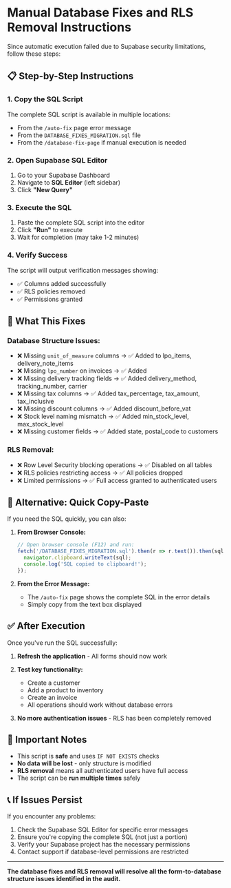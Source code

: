 # Manual Database Fixes and RLS Removal Instructions

Since automatic execution failed due to Supabase security limitations, follow these steps:

## 📋 **Step-by-Step Instructions**

### 1. **Copy the SQL Script**
The complete SQL script is available in multiple locations:
- From the `/auto-fix` page error message
- From the `DATABASE_FIXES_MIGRATION.sql` file
- From the `/database-fix-page` if manual execution is needed

### 2. **Open Supabase SQL Editor**
1. Go to your Supabase Dashboard
2. Navigate to **SQL Editor** (left sidebar)
3. Click **"New Query"**

### 3. **Execute the SQL**
1. Paste the complete SQL script into the editor
2. Click **"Run"** to execute
3. Wait for completion (may take 1-2 minutes)

### 4. **Verify Success**
The script will output verification messages showing:
- ✅ Columns added successfully
- ✅ RLS policies removed
- ✅ Permissions granted

## 🎯 **What This Fixes**

### **Database Structure Issues:**
- ❌ Missing `unit_of_measure` columns → ✅ Added to lpo_items, delivery_note_items
- ❌ Missing `lpo_number` on invoices → ✅ Added
- ❌ Missing delivery tracking fields → ✅ Added delivery_method, tracking_number, carrier
- ❌ Missing tax columns → ✅ Added tax_percentage, tax_amount, tax_inclusive
- ❌ Missing discount columns → ✅ Added discount_before_vat
- ❌ Stock level naming mismatch → ✅ Added min_stock_level, max_stock_level
- ❌ Missing customer fields → ✅ Added state, postal_code to customers

### **RLS Removal:**
- ❌ Row Level Security blocking operations → ✅ Disabled on all tables
- ❌ RLS policies restricting access → ✅ All policies dropped
- ❌ Limited permissions → ✅ Full access granted to authenticated users

## 🔧 **Alternative: Quick Copy-Paste**

If you need the SQL quickly, you can also:

1. **From Browser Console:**
   ```javascript
   // Open browser console (F12) and run:
   fetch('/DATABASE_FIXES_MIGRATION.sql').then(r => r.text()).then(sql => {
     navigator.clipboard.writeText(sql);
     console.log('SQL copied to clipboard!');
   });
   ```

2. **From the Error Message:**
   - The `/auto-fix` page shows the complete SQL in the error details
   - Simply copy from the text box displayed

## ✅ **After Execution**

Once you've run the SQL successfully:

1. **Refresh the application** - All forms should now work
2. **Test key functionality:**
   - Create a customer
   - Add a product to inventory
   - Create an invoice
   - All operations should work without database errors

3. **No more authentication issues** - RLS has been completely removed

## 🚨 **Important Notes**

- This script is **safe** and uses `IF NOT EXISTS` checks
- **No data will be lost** - only structure is modified
- **RLS removal** means all authenticated users have full access
- The script can be **run multiple times** safely

## 📞 **If Issues Persist**

If you encounter any problems:
1. Check the Supabase SQL Editor for specific error messages
2. Ensure you're copying the complete SQL (not just a portion)
3. Verify your Supabase project has the necessary permissions
4. Contact support if database-level permissions are restricted

---

**The database fixes and RLS removal will resolve all the form-to-database structure issues identified in the audit.**
